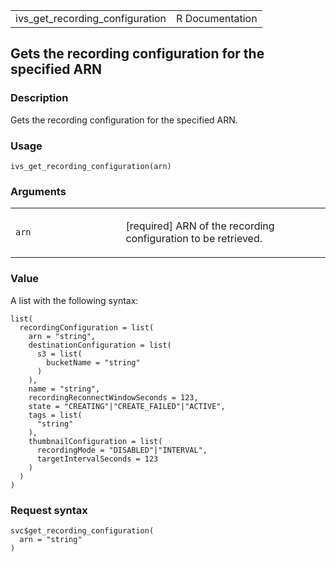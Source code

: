 <table style="width: 100%;">
<tbody>
<tr class="odd">
<td>ivs_get_recording_configuration</td>
<td style="text-align: right;">R Documentation</td>
</tr>
</tbody>
</table>

## Gets the recording configuration for the specified ARN

### Description

Gets the recording configuration for the specified ARN.

### Usage

    ivs_get_recording_configuration(arn)

### Arguments

<table>
<colgroup>
<col style="width: 35%" />
<col style="width: 65%" />
</colgroup>
<tbody>
<tr class="odd">
<td><code id="ivs_get_recording_configuration_:_arn">arn</code></td>
<td><p>[required] ARN of the recording configuration to be
retrieved.</p></td>
</tr>
</tbody>
</table>

### Value

A list with the following syntax:

    list(
      recordingConfiguration = list(
        arn = "string",
        destinationConfiguration = list(
          s3 = list(
            bucketName = "string"
          )
        ),
        name = "string",
        recordingReconnectWindowSeconds = 123,
        state = "CREATING"|"CREATE_FAILED"|"ACTIVE",
        tags = list(
          "string"
        ),
        thumbnailConfiguration = list(
          recordingMode = "DISABLED"|"INTERVAL",
          targetIntervalSeconds = 123
        )
      )
    )

### Request syntax

    svc$get_recording_configuration(
      arn = "string"
    )
